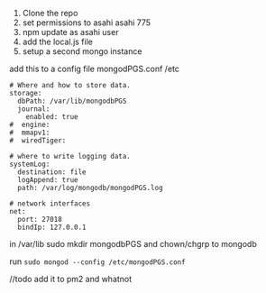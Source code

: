1. Clone the repo
2. set permissions to asahi asahi 775
3. npm update as asahi user
4. add the local.js file
5. setup a second mongo instance

add this to a config file mongodPGS.conf  /etc

```
# Where and how to store data.
storage:
  dbPath: /var/lib/mongodbPGS
  journal:
    enabled: true
#  engine:
#  mmapv1:
#  wiredTiger:

# where to write logging data.
systemLog:
  destination: file
  logAppend: true
  path: /var/log/mongodb/mongodPGS.log

# network interfaces
net:
  port: 27018
  bindIp: 127.0.0.1
  ```



in /var/lib
sudo mkdir mongodbPGS and chown/chgrp to mongodb


  run
`sudo mongod --config /etc/mongodPGS.conf`


//todo add it to pm2 and whatnot 
